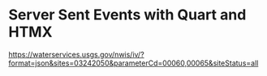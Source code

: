# Server Sent Events with Quart and HTMX

https://waterservices.usgs.gov/nwis/iv/?format=json&sites=03242050&parameterCd=00060,00065&siteStatus=all
